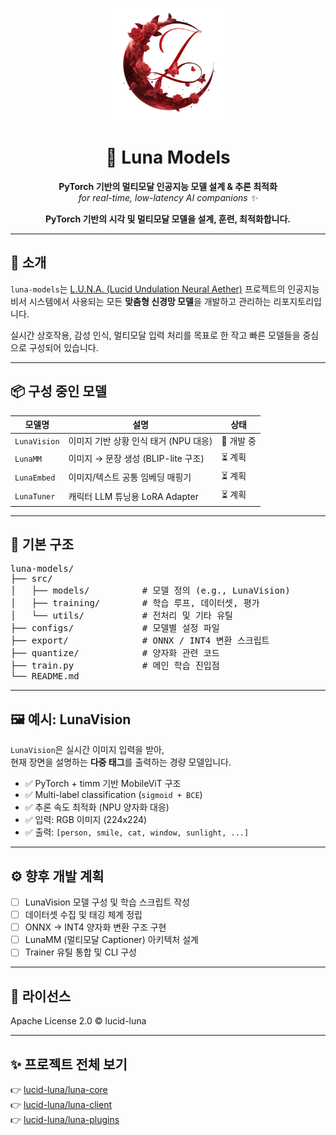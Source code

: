 <p align="center">
  <img src="https://github.com/lucid-luna/.github/blob/main/profile/assets/Logo.png" width="180" alt="L.U.N.A. Logo"/>
</p>

<h1 align="center">🌙 Luna Models</h1>
<p align="center">
  <b>PyTorch 기반의 멀티모달 인공지능 모델 설계 & 추론 최적화</b><br/>
  <i>for real-time, low-latency AI companions ✨</i>
</p>

<p align="center">
  <b>PyTorch 기반의 시각 및 멀티모달 모델을 설계, 훈련, 최적화합니다.</b>
</p>

---

## 🧠 소개

`luna-models`는 [L.U.N.A. (Lucid Undulation Neural Aether)](https://github.com/lucid-luna) 프로젝트의 인공지능 비서 시스템에서 사용되는 모든 **맞춤형 신경망 모델**을 개발하고 관리하는 리포지토리입니다.

실시간 상호작용, 감성 인식, 멀티모달 입력 처리를 목표로 한 작고 빠른 모델들을 중심으로 구성되어 있습니다.

---

## 📦 구성 중인 모델

| 모델명 | 설명 | 상태 |
|--------|------|------|
| `LunaVision` | 이미지 기반 상황 인식 태거 (NPU 대응) | 🔧 개발 중 |
| `LunaMM` | 이미지 → 문장 생성 (BLIP-lite 구조) | ⏳ 계획 |
| `LunaEmbed` | 이미지/텍스트 공통 임베딩 매핑기 | ⏳ 계획 |
| `LunaTuner` | 캐릭터 LLM 튜닝용 LoRA Adapter | ⏳ 계획 |

---

## 🔨 기본 구조

<pre>
luna-models/
├── src/
│   ├── models/          # 모델 정의 (e.g., LunaVision)
│   ├── training/        # 학습 루프, 데이터셋, 평가
│   └── utils/           # 전처리 및 기타 유틸
├── configs/             # 모델별 설정 파일
├── export/              # ONNX / INT4 변환 스크립트
├── quantize/            # 양자화 관련 코드
├── train.py             # 메인 학습 진입점
└── README.md
</pre>

---

## 🖼️ 예시: LunaVision

`LunaVision`은 실시간 이미지 입력을 받아,  
현재 장면을 설명하는 **다중 태그**를 출력하는 경량 모델입니다.

- ✅ PyTorch + timm 기반 MobileViT 구조
- ✅ Multi-label classification (`sigmoid + BCE`)
- ✅ 추론 속도 최적화 (NPU 양자화 대응)
- ✅ 입력: RGB 이미지 (224x224)
- ✅ 출력: `[person, smile, cat, window, sunlight, ...]`

---

## ⚙️ 향후 개발 계획

- [ ] LunaVision 모델 구성 및 학습 스크립트 작성
- [ ] 데이터셋 수집 및 태깅 체계 정립
- [ ] ONNX → INT4 양자화 변환 구조 구현
- [ ] LunaMM (멀티모달 Captioner) 아키텍처 설계
- [ ] Trainer 유틸 통합 및 CLI 구성

---

## 🪪 라이선스

Apache License 2.0 © lucid-luna

---

## ✨ 프로젝트 전체 보기

👉 [lucid-luna/luna-core](https://github.com/lucid-luna/luna-core)  
👉 [lucid-luna/luna-client](https://github.com/lucid-luna/luna-client)  
👉 [lucid-luna/luna-plugins](https://github.com/lucid-luna/luna-plugins)
